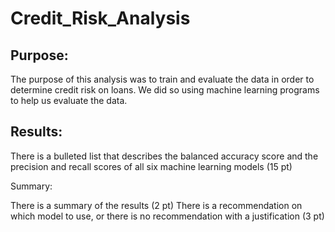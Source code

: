 # Credit_Risk_Analysis
## Purpose:
The purpose of this analysis was to train and evaluate the data in order to determine credit risk on loans. We did so using machine learning programs to help us evaluate the data. 

## Results:

There is a bulleted list that describes the balanced accuracy score and the precision and recall scores of all six machine learning models (15 pt)



Summary:

There is a summary of the results (2 pt)
There is a recommendation on which model to use, or there is no recommendation with a justification (3 pt)
